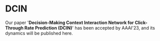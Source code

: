 # DCIN
Our paper '**Decision-Making Context Interaction Network for Click-Through Rate Prediction (DCIN)**' has been accepted by AAAI'23, and its dynamics will be published here.

